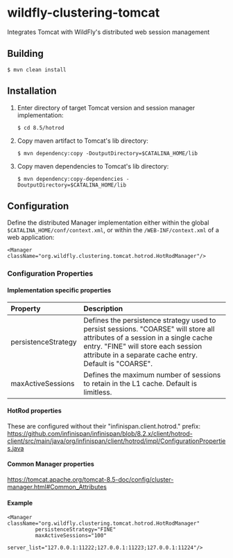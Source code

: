 # wildfly-clustering-tomcat
Integrates Tomcat with WildFly's distributed web session management

## Building

`$ mvn clean install`

## Installation

1.  Enter directory of target Tomcat version and session manager implementation:

    `$ cd 8.5/hotrod`

1.  Copy maven artifact to Tomcat's lib directory:

    `$ mvn dependency:copy -DoutputDirectory=$CATALINA_HOME/lib`

1.  Copy maven dependencies to Tomcat's lib directory:

    `$ mvn dependency:copy-dependencies -DoutputDirectory=$CATALINA_HOME/lib`

## Configuration

Define the distributed Manager implementation either within the global `$CATALINA_HOME/conf/context.xml`, or within the `/WEB-INF/context.xml` of a web application:

    <Manager className="org.wildfly.clustering.tomcat.hotrod.HotRodManager"/>

### Configuration Properties

#### Implementation specific properties

|Property|Description|
|:---|:---|
|persistenceStrategy|Defines the persistence strategy used to persist sessions. "COARSE" will store all attributes of a session in a single cache entry.  "FINE" will store each session attribute in a separate cache entry.  Default is "COARSE".|
|maxActiveSessions|Defines the maximum number of sessions to retain in the L1 cache. Default is limitless.|

#### HotRod properties
These are configured without their "infinispan.client.hotrod." prefix:
https://github.com/infinispan/infinispan/blob/8.2.x/client/hotrod-client/src/main/java/org/infinispan/client/hotrod/impl/ConfigurationProperties.java

#### Common Manager properties
https://tomcat.apache.org/tomcat-8.5-doc/config/cluster-manager.html#Common_Attributes

#### Example

    <Manager className="org.wildfly.clustering.tomcat.hotrod.HotRodManager"
             persistenceStrategy="FINE"
             maxActiveSessions="100"
             server_list="127.0.0.1:11222;127.0.0.1:11223;127.0.0.1:11224"/>
